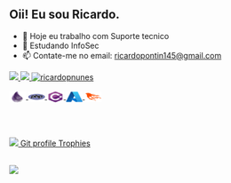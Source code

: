 ## Oii! Eu sou Ricardo.

- 🔭 Hoje eu trabalho com Suporte tecnico 
- 🌱 Estudando InfoSec
- 📫 Contate-me no email: ricardopontin145@gmail.com

<div>
  <a href="https://github.com/ricardopnunes">
    
  <img height="140em" src="https://github-readme-stats.vercel.app/api?username=ricardopnunes&show_icons=true&theme=shades-of-purple&include_all_commits=true&count_private=true"/>
  <img height="140em" src="https://github-readme-stats.vercel.app/api/top-langs/?username=ricardopnunes&layout=compact&langs_count=7&theme=shades-of-purple"/>
  <img src="https://komarev.com/ghpvc/?username=ricardopnunes&color=green" alt="ricardopnunes" /> 
</div>
  
  <div style="display: inline_block"> <br>
    <img align="center" alt="Ricardo-Elixir" height="20" width="30" src="https://raw.githubusercontent.com/devicons/devicon/1119b9f84c0290e0f0b38982099a2bd027a48bf1/icons/elixir/elixir-original.svg">
    <img align ="center" alt="Ricardo-PHP" height="20" width="30" src="https://raw.githubusercontent.com/devicons/devicon/1119b9f84c0290e0f0b38982099a2bd027a48bf1/icons/php/php-original.svg">
    <img align="center" alt="Ricardo-Csharp" height="20" width="30" src="https://raw.githubusercontent.com/devicons/devicon/master/icons/csharp/csharp-original.svg">
    <img align="center" alt="Ricardo-Azure" height="20" width="30"src="https://raw.githubusercontent.com/devicons/devicon/1119b9f84c0290e0f0b38982099a2bd027a48bf1/icons/azure/azure-original.svg">
    <img align="center" alt="Ricardo-Azure" height="20" width="30"src="https://raw.githubusercontent.com/devicons/devicon/1119b9f84c0290e0f0b38982099a2bd027a48bf1/icons/phoenix/phoenix-original.svg">
  </div>
   <br></br>
 
 ##
 <p align="left"><img src="https://media.giphy.com/media/QaMcXSekUWx7aogAUr/giphy.gif" width="30" />&nbsp;Git profile Trophies</p><br>
<img src="https://github-profile-trophy.vercel.app/?username=ricardopnunes&theme=dracula&no-bg=true" />



<br/>

<br>
<br>

